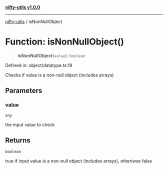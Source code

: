 [**nifty-utils v1.0.0**](../README.md)

***

[nifty-utils](../globals.md) / isNonNullObject

# Function: isNonNullObject()

> **isNonNullObject**(`value`): `boolean`

Defined in: object/datatype.ts:19

Checks if value is a non-null object (includes arrays)

## Parameters

### value

`any`

the input value to check

## Returns

`boolean`

true if input value is a non-null object (includes arrays), otheriwse false

